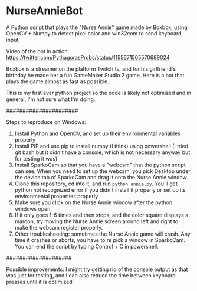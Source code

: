 # NurseAnnieBot
A Python script that plays the "Nurse Annie" game made by Boxbox, using OpenCV + Numpy to detect pixel color and win32com to send keyboard input.

Video of the bot in action: https://twitter.com/PythagorasProbs/status/1155671505570689024


Boxbox is a streamer on the platform Twitch.tv, and for his girlfriend's birthday he made her a fun GameMaker Studio 2 game.
Here is a bot that plays the game almost as fast as possible. 


This is my first ever python project so the code is likely not optimized and in general, I'm not sure what I'm doing.


######################

Steps to reproduce on Windows:
1. Install Python and OpenCV, and set up their environmental variables properly
2. Install PIP and use pip to install numpy (I think) using powershell (I tried git bash but it didn't have a console, which is not necessary anyway but for testing it was)
3. Install SparkoCam so that you have a "webcam" that the python script can see. When you need to set up the webcam, you pick Desktop under the device tab of SparkoCam and drag it onto the Nurse Annie window
4. Clone this repository, cd into it, and run ```python annie.py```. You'll get python not recognized error if you didn't install it properly or set up its environmental properties properly
5. Make sure you click on the Nurse Annie window after the python windows open.
6. If it only goes 1-6 times and then stops, and the color square displays a maroon, try moving the Nurse Annie screen around left and right to make the webcam register properly. 
7. Other troubleshooting: sometimes the Nurse Annie game will crash. Any time it crashes or aborts, you have to re pick a window in SparkoCam. You can end the script by typing Control + C in powershell. 


####################

Possible improvements:
I might try getting rid of the console output as that was just for testing, and I can also reduce the time between keyboard presses  until it is optimized. 
